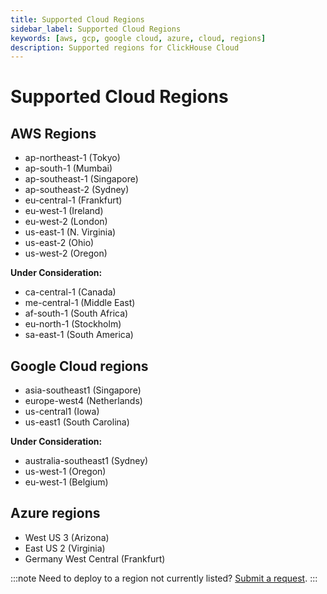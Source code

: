 ```yaml
---
title: Supported Cloud Regions
sidebar_label: Supported Cloud Regions
keywords: [aws, gcp, google cloud, azure, cloud, regions]
description: Supported regions for ClickHouse Cloud
---
```

# Supported Cloud Regions
## AWS Regions

- ap-northeast-1 (Tokyo)
- ap-south-1 (Mumbai)
- ap-southeast-1 (Singapore)
- ap-southeast-2 (Sydney)
- eu-central-1 (Frankfurt)
- eu-west-1 (Ireland)
- eu-west-2 (London)
- us-east-1 (N. Virginia)
- us-east-2 (Ohio)
- us-west-2 (Oregon)

**Under Consideration:**
- ca-central-1 (Canada)
- me-central-1 (Middle East)
- af-south-1 (South Africa)
- eu-north-1 (Stockholm)
- sa-east-1 (South America)
 

## Google Cloud regions

- asia-southeast1 (Singapore)
- europe-west4 (Netherlands)
- us-central1 (Iowa)
- us-east1 (South Carolina)

**Under Consideration:**
- australia-southeast1 (Sydney)
- us-west-1 (Oregon)
- eu-west-1 (Belgium)

## Azure regions

- West US 3 (Arizona)
- East US 2 (Virginia)
- Germany West Central (Frankfurt)

:::note 
Need to deploy to a region not currently listed? [Submit a request](https://clickhouse.com/pricing?modal=open). 
:::

